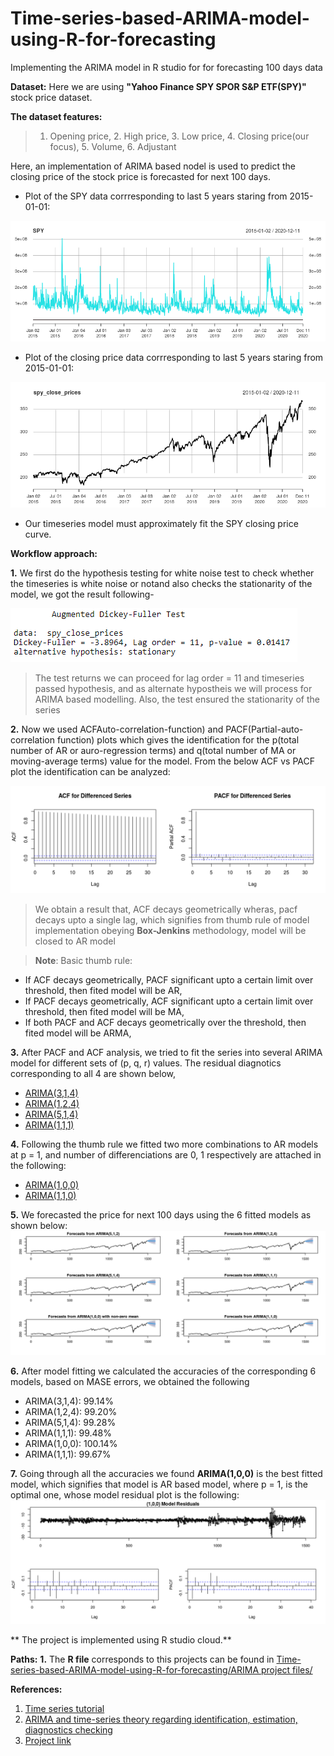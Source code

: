 # Time-series-based-ARIMA-model-using-R-for-forecasting
Implementing the ARIMA model in R studio for for forecasting 100 days data

**Dataset:** Here we are using **"Yahoo Finance SPY SPOR S&P ETF(SPY)"** stock price dataset.

**The dataset features:**
>1. Opening price, 2. High price, 3. Low price, 4. Closing price(our focus), 5. Volume, 6. Adjustant

Here, an implementation of ARIMA based nodel is used to predict the closing price of the stock price is forecasted for next 100 days.

* Plot of the SPY data corrresponding to last 5 years staring from 2015-01-01:

![SPY plot.png](https://github.com/sayan0506/Time-series-based-ARIMA-model-using-R-for-forecasting/blob/main/Images%20and%20Plots/SPY%20plot.png)

* Plot of the closing price data corrresponding to last 5 years staring from 2015-01-01:

![SPY close prices plot.png](https://github.com/sayan0506/Time-series-based-ARIMA-model-using-R-for-forecasting/blob/main/Images%20and%20Plots/SPY%20close%20prices%20plot.png)

* Our timeseries model must approximately fit the SPY closing price curve.

**Workflow approach:**

**1.** We first do the hypothesis testing for white noise test to check whether the timeseries is white noise or notand also checks the stationarity of the model, we got the result following-

![ADF test.PNG](https://github.com/sayan0506/Time-series-based-ARIMA-model-using-R-for-forecasting/blob/main/Images%20and%20Plots/ADF%20test.PNG)

>The test returns we can proceed for lag order = 11 and timeseries passed hypothesis, and as alternate hypostheis we will process for ARIMA based modelling.
> Also, the test ensured the stationarity of the series

**2.** Now we used ACFAuto-correlation-function) and PACF(Partial-auto-correlation function) plots which gives the identification for the p(total number of AR or auro-regression terms) and q(total number of MA or moving-average terms) value for the model. From the below ACF vs PACF plot the identification can be analyzed:

![ACF and PACF plot analysis.png](https://github.com/sayan0506/Time-series-based-ARIMA-model-using-R-for-forecasting/blob/main/Images%20and%20Plots/ACF%20and%20PACF%20plot%20analysis.png)

> We obtain a result that, ACF decays geometrically wheras, pacf decays upto a single lag, which signifies from thumb rule of model implementation obeying **Box-Jenkins** methodology, model will be closed to AR model

>**Note**: Basic thumb rule:

* If ACF decays geometrically, PACF significant upto a certain limit over threshold, then fited model will be AR,
* If PACF decays geometrically, ACF significant upto a certain limit over threshold, then fited model will be MA,
* If both PACF and ACF decays geometrically over the threshold, then fited model will be ARMA,

**3.** After PACF and ACF analysis, we tried to fit the series into several ARIMA model for different sets of (p, q, r) values. The residual diagnotics corresponding to all 4 are shown below,

* [ARIMA(3,1,4)](https://github.com/sayan0506/Time-series-based-ARIMA-model-using-R-for-forecasting/blob/main/Images%20and%20Plots/Residual%20diagnostics%20of%20fitA.png)
* [ARIMA(1,2,4)](https://github.com/sayan0506/Time-series-based-ARIMA-model-using-R-for-forecasting/blob/main/Images%20and%20Plots/Residual%20diagnostics%20of%20fit%20B.png)
* [ARIMA(5,1,4)](https://github.com/sayan0506/Time-series-based-ARIMA-model-using-R-for-forecasting/blob/main/Images%20and%20Plots/Residual%20diagnostics%20of%20fit%20C.png)
* [ARIMA(1,1,1)](https://github.com/sayan0506/Time-series-based-ARIMA-model-using-R-for-forecasting/blob/main/Images%20and%20Plots/Rplot01Residual%20dignostics%20of%20fit%20D.png)

**4.** Following the thumb rule we fitted two more combinations to AR models at p = 1, and number of differenciations are 0, 1 respectively are attached in the following:

* [ARIMA(1,0,0)](https://github.com/sayan0506/Time-series-based-ARIMA-model-using-R-for-forecasting/blob/main/Images%20and%20Plots/fit%20E.png)
* [ARIMA(1,1,0)](https://github.com/sayan0506/Time-series-based-ARIMA-model-using-R-for-forecasting/blob/main/Images%20and%20Plots/Fit%20F.png)

**5.** We forecasted the price for next 100 days using the 6 fitted models as shown below:
![forecast.png](https://github.com/sayan0506/Time-series-based-ARIMA-model-using-R-for-forecasting/blob/main/Images%20and%20Plots/forecast.png)

**6.** After model fitting we calculated the accuracies of the corresponding 6 models, based on MASE errors, we obtained the following
* ARIMA(3,1,4): 99.14%
* ARIMA(1,2,4): 99.20%
* ARIMA(5,1,4): 99.28%
* ARIMA(1,1,1): 99.48%
* ARIMA(1,0,0): 100.14%
* ARIMA(1,1,1): 99.67%

**7.** Going through all the accuracies we found **ARIMA(1,0,0)** is the best fitted model, which signifies that model is AR based model, where p = 1, is the optimal one, whose model residual plot is the following:
![Fit F.png](https://github.com/sayan0506/Time-series-based-ARIMA-model-using-R-for-forecasting/blob/main/Images%20and%20Plots/Fit%20F.png)

** The project is implemented using R studio cloud.**

**Paths:**
**1.** The **R file** corresponds to this projects can be found in [Time-series-based-ARIMA-model-using-R-for-forecasting/ARIMA project files/](https://github.com/sayan0506/Time-series-based-ARIMA-model-using-R-for-forecasting/blob/main/ARIMA%20project%20files/ARIMA%20based%20time-series.R)

**References:**

1. [Time series tutorial](youtube.com/watch?v=4xMCOGO-SMs&list=PLUgZaFoyJafhfcggaNzmZt_OdJq32-iFW)
2. [ARIMA and time-series theory regarding identification, estimation, diagnostics checking](https://online.stat.psu.edu/stat510/lesson/3/3.3)
3. [Project link](https://rstudio.cloud/project/2024595)



